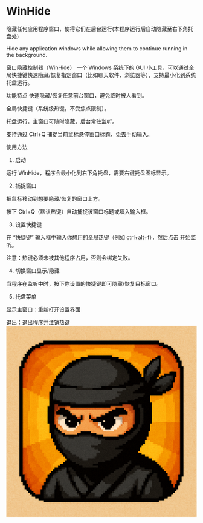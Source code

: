 # WinHide
隐藏任何应用程序窗口，使得它们在后台运行(本程序运行后自动隐藏至右下角托盘处)

Hide any application windows while allowing them to continue running in the background.


窗口隐藏控制器（WinHide）
一个 Windows 系统下的 GUI 小工具，可以通过全局快捷键快速隐藏/恢复指定窗口（比如聊天软件、浏览器等），支持最小化到系统托盘运行。

功能特点
快速隐藏/恢复任意前台窗口，避免临时被人看到。

全局快捷键（系统级热键，不受焦点限制）。

托盘运行，主窗口可随时隐藏，后台常驻监听。

支持通过 Ctrl+Q 捕捉当前鼠标悬停窗口标题，免去手动输入。

使用方法
1. 启动
   
运行 WinHide，程序会最小化到右下角托盘，需要右键托盘图标显示。

2. 捕捉窗口
   
把鼠标移动到想要隐藏/恢复的窗口上方。

按下 Ctrl+Q（默认热键）自动捕捉该窗口标题或填入输入框。

3. 设置快捷键
   
在 “快捷键” 输入框中输入你想用的全局热键（例如 ctrl+alt+f），然后点击 开始监听。

注意：热键必须未被其他程序占用，否则会绑定失败。

4. 切换窗口显示/隐藏

当程序在监听中时，按下你设置的快捷键即可隐藏/恢复目标窗口。

5. 托盘菜单
   
显示主窗口：重新打开设置界面

退出：退出程序并注销热键
![项目图](images/ninja_icon.png)
